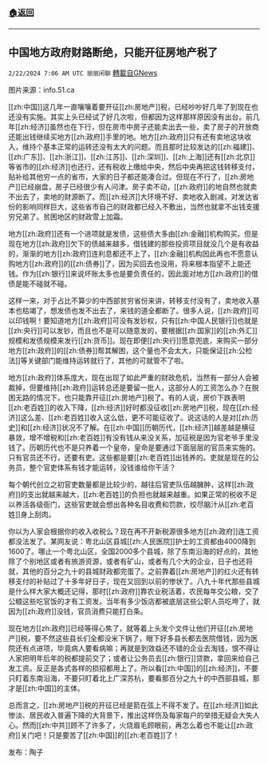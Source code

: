 ###  [:house:返回](README.md)
---


## 中国地方政府财路断绝，只能开征房地产税了
`2/22/2024 7:06 AM UTC 丽丽闲聊` [轉載自GNews](https://gnews.org/articles/2331310)

图片来源：info.51.ca

[[zh:中国]]这几年一直嚷嚷着要开征[[zh:房地产]]税，已经吵吵好几年了到现在也还没有实施。其实上头已经试了好几次啦，但都因为这样那样原因没有出台。前几年[[zh:经济]]虽然也在下行，但在房市中房子还能卖出去一些，卖了房子的开放商还能出钱继续买地方[[zh:政府]]手里的地。地方[[zh:政府]]只有还有卖地这块收入，维持个基本正常的运转还没有太大的问题。而且那时比较发达的[[zh:福建]]、[[zh:广东]]、[[zh:浙江]]、[[zh:江苏]]、[[zh:深圳]]、[[zh:上海]]还有[[zh:北京]]等省市的[[zh:经济]]也还行，还有税收上缴给中央，然后中央再把这钱转移支付，贴补给其他穷一点的省市，大家的日子都还能凑合过。但现在不行了，[[zh:房地产]]已经崩盘，房子已经很少有人问津。房子卖不动，[[zh:政府]]的地自然也就卖不出去了，卖地的财源断了。而[[zh:经济]]大环境不好、卖地收入剧减，对发达省份的影响同样巨大，这些省市自己的财政都已经入不敷出，当然也就拿不出钱支援穷兄弟了。贫困地区的财政雪上加霜。

地方[[zh:政府]]还有一个进项就是发债，这些债大多由[[zh:金融]]机构购买。但是现在地方[[zh:政府]]欠下的债越来越多，借钱建的那些投资项目就没几个是有收益的，渐渐的地方[[zh:政府]]连利息都还不上了，[[zh:金融]]机构因此再也不愿意认购地方[[zh:政府]]的[[zh:债券]]了，因为买回去也没用，将来根本指望不上能还钱。作为[[zh:银行]]来说坏账太多也是要负责任的，因此面对地方[[zh:政府]]的借债是能不碰就不碰。

这样一来，对于占比不算少的中西部贫穷省份来讲，转移支付没有了，卖地收入基本也枯竭了，想发债也发不出去了，来钱的道全都断了。很多人说，[[zh:政府]]可以印钱啊！要知道地方[[zh:政府]]可没有发钞权，只有[[zh:中国人民银行]]也就是[[zh:央行]]可以发钞，而且也不是可以随意发的，要根据[[zh:国家]]的[[zh:外汇]]规模和发债规模来发行[[zh:货币]]。现在即便[[zh:央行]]愿意兜底，来购买一部分地方[[zh:政府]]的[[zh:债券]]帮其解困，这个量也不会太大，只能保证[[zh:公检法]]等关键部门能维持运转就行了，其他的可就管不了啦。

地方[[zh:政府]]体系庞大，现在出现了如此严重的财政危机，当然有一部分人会被裁掉，但要维持[[zh:政府]]运转总还是要留一批人，这部分人的工资怎么办？在脱困无路的情况下，也只能靠开征[[zh:房地产]]税了。有的人说，房价下跌表明[[zh:老百姓]]的收入下降，[[zh:经济]]好时都没征收[[zh:房地产]]税，现在[[zh:经济]]这么差、[[zh:老百姓]]收入这么低，更不可能征收了。说这话的人是对[[zh:历史]]和[[zh:经济]]状况不了解。在[[zh:中国]]历朝历代，[[zh:经济]]越差越是横征暴敛，增不增税和[[zh:老百姓]]有没有钱从来没关系，加征税是因为官老爷手里没钱了。历朝历代也不是只养着一个皇帝，皇命是要通过下面层层的官员来实施的。只有官员还不行，还要有吏。这些都是要[[zh:老百姓]]出钱养的。吏就是现在的公务员，整个官吏体系有钱才能运转，没钱谁给你干活？

每个朝代创立之初官吏数量都是比较少的，越往后官吏队伍越臃肿，这样[[zh:政府]]的支出就越来越大，[[zh:老百姓]]的负担也就越来越重。如果正常的税收不足以养活各级衙门，这些官吏就会想出各种名目收费和罚款，绞尽脑汁从[[zh:老百姓]]身上刮肉。

你以为人家会根据你的收入收税么？现在再不开新税源很多地方[[zh:政府]]连工资都没法发了。某网友说：粤北山区县城[[zh:人民医院]]护士的工资都由4000降到1600了。哪止一个粤北山区，全国2000多个县城，除了东南沿海的好点的，其他除了个别地区或者有旅游资源，或者有矿山，或者有几个大的企业，日子也还将就，其他的百分之九十的县城财政都完蛋了。之前靠着[[zh:房地产]]的红火还有转移支付的补贴过了十多年好日子，现在又回到以前的惨状了。八九十年代那些县城是什么样大家大概还记得，那时[[zh:政府]]靠农业税活着，农民每年交公粮，交了公粮这些吃官饭的才有工资发。当年有多少饭店都被底层这些公职人员吃垮了，就因为[[zh:政府]]没钱，官员消费只能打白条。

现在地方[[zh:政府]]已经等得心焦了，就等着上头发个文件让他们开征[[zh:房地产]]税，要不然这些县长们全都没米下锅了，眼下好多县长都去医院借钱，因为医院还有点进项，毕竟病人要看病嘛；再就是到效益还不错的企业去淘钱，恨不得让人家把明年后年的税都提前交了；或者让公务员去[[zh:银行]]贷款，拿回来给自己发工资。反正是各式各样的损招都用上了。所以看[[zh:中国]]的[[zh:经济]]，不要只盯着东南沿海，不要只盯着北上广深苏杭，要看那百分之九十的中西部县城，那才是[[zh:中国]]的主体。

总而言之，[[zh:房地产]]税的开征已经是箭在弦上不得不发了。在[[zh:经济]]如此惨淡、居民收入普遍下降的大背景下，推出这样伤及每家每户的举措无疑会大失人心。然而[[zh:中共]]顾不了许多了，火烧眉毛顾眼前，再怎么着也不能让[[zh:政府]]关门吧！只是要苦了[[zh:中国]]的[[zh:老百姓]]了！

发布：陶子
